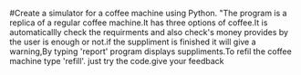 #Create a simulator for a coffee machine using Python.
"The program is a replica of a regular coffee machine.It has three options of coffee.It is automaticallly check the requirments and  also check's money provides by the user is enough or not.if the suppliment is finished it will give a warning,By typing  'report' program displays suppliments.To refil the coffee machine type 'refill'.
just try the code.give your feedback
